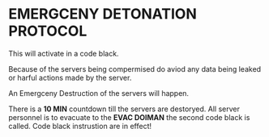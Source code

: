 # EMERGCENY DETONATION PROTOCOL

This will activate in a code black.

Because of the servers being compermised do aviod any data being leaked or harful actions made by the server.

An Emergceny Destruction of the servers will happen.

There is a **10 MIN** countdown till the servers are destoryed.
All server personnel is to evacuate to the **EVAC DOIMAN** the second code black is called. Code black instrustion are in effect!
